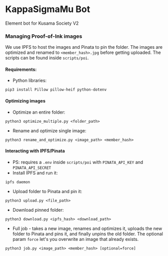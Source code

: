 # KappaSigmaMu Bot

Element bot for Kusama Society V2

### Managing Proof-of-Ink images

We use IPFS to host the images and Pinata to pin the folder. The images are optimized and renamed to `<member_hash>.jpg` before getting uploaded. The scripts can be found inside `scripts/poi`.

#### Requirements:
- Python libraries:
```
pip3 install Pillow pillow-heif python-dotenv
```

#### Optimizing images
- Optimize an entire folder:
```
python3 optimize_multiple.py <folder_path>
```
- Rename and optimize single image:
```
python3 rename_and_optimize.py <image_path> <member_hash>
```

#### Interacting with IPFS/Pinata
- PS: requires a `.env` inside `scripts/poi` with `PINATA_API_KEY` and `PINATA_API_SECRET`
- Install IPFS and run it:
```
ipfs daemon
```
- Upload folder to Pinata and pin it:
```
python3 upload.py <file_path>
```
- Download pinned folder:
```
python3 download.py <ipfs_hash> <download_path>
```
- Full job - takes a new image, renames and optimizes it, uploads the new folder to Pinata and pins it, and finally unpins the old folder. The optional param `force` let's you overwrite an image that already exists.
```
python3 job.py <image_path> <member_hash> [optional=force]
```

